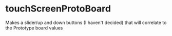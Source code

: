 # touchScreenProtoBoard
Makes a slider/up and down buttons (I haven't decided) that will correlate to the Prototype board values
